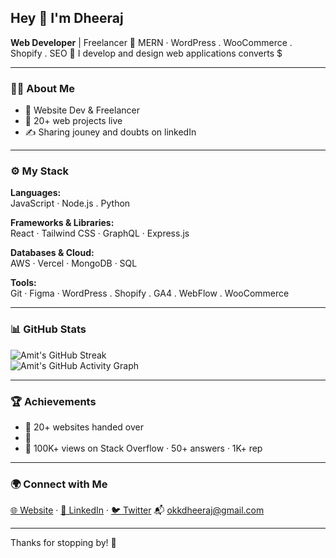 ## Hey 👋 I'm Dheeraj

**Web Developer** | Freelancer 
🔧   MERN · WordPress . WooCommerce . Shopify . SEO 
📢 I develop and design web applications converts $

---

### 👨‍💻 About Me

- 💼 Website Dev & Freelancer  
- 💬 20+ web projects live  
- ✍️ Sharing jouney and doubts on linkedIn


---

### ⚙️ My Stack

**Languages:**  
JavaScript ·  Node.js . Python 

**Frameworks & Libraries:**  
React · Tailwind CSS · GraphQL · Express.js 

**Databases & Cloud:**  
AWS · Vercel · MongoDB · SQL

**Tools:**  
Git · Figma · WordPress . Shopify . GA4 . WebFlow . WooCommerce

---

### 📊 GitHub Stats

![Amit's GitHub Streak](https://github-readme-streak-stats.herokuapp.com/?user=devdk&theme=tokyonight)  
![Amit's GitHub Activity Graph](https://github-readme-activity-graph.cyclic.app/graph?username=devdk&theme=react-dark)

---

### 🏆 Achievements

- 🧠 20+ websites handed over
- 🚀  
- 🧠 100K+ views on Stack Overflow · 50+ answers · 1K+ rep

---

### 🌍 Connect with Me

[🌐 Website](https://dheerajdrive.com) · [💼 LinkedIn](https://www.linkedin.com/in/dheerajheree/) · [🐦 Twitter](https://twitter.com/dheerajwp) 
📬 okkdheeraj@gmail.com

---

Thanks for stopping by! 🚀
